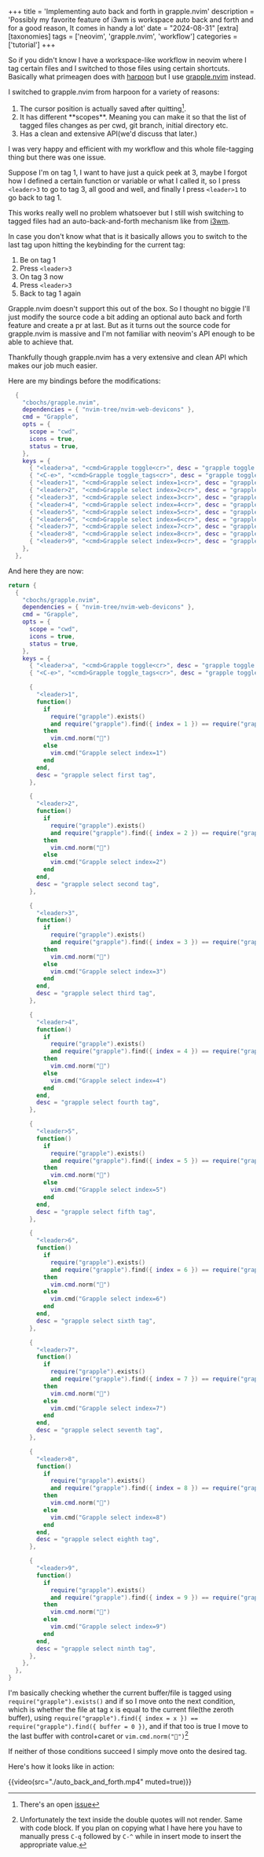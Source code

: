 +++
title = 'Implementing auto back and forth in grapple.nvim'
description = 'Possibly my favorite feature of i3wm is workspace auto back and forth and for a good reason, It comes in handy a lot'
date = "2024-08-31"
[extra]
[taxonomies]
tags = ['neovim', 'grapple.nvim', 'workflow']
categories = ['tutorial']
+++

So if you didn't know I have a workspace-like workflow in neovim where I tag certain files and I switched to those files using certain shortcuts. Basically what primeagen does with [harpoon](https://github.com/ThePrimeagen/harpoon) but I use [grapple.nvim](https://github.com/cbochs/grapple.nvim) instead.

I switched to grapple.nvim from harpoon for a variety of reasons:
  1. The cursor position is actually saved after quitting[^1].
  2. It has different \*\*scopes\*\*. Meaning you can make it so that the list of tagged files changes as per cwd, git branch, initial directory etc.
  3. Has a clean and extensive API(we'd discuss that later.)

I was very happy and efficient with my workflow and this whole file-tagging thing but there was one issue.

Suppose I'm on tag 1, I want to have just a quick peek at 3, maybe I forgot how I defined a certain function or variable or what I called it, so I press `<leader>3` to go to tag 3, all good and well, and finally I press `<leader>1` to go back to tag 1.

This works really well no problem whatsoever but I still wish switching to tagged files had an auto-back-and-forth mechanism like from [i3wm](https://i3wm.org/).

In case you don't know what that is it basically allows you to switch to the last tag upon hitting the keybinding for the current tag:
  1. Be on tag 1
  2. Press `<leader>3`
  3. On tag 3 now
  4. Press `<leader>3`
  5. Back to tag 1 again

Grapple.nvim doesn't support this out of the box. So I thought no biggie I'll just modify the source code a bit adding an optional auto back and forth feature and create a pr at last.
But as it turns out the source code for grapple.nvim is massive and I'm not familiar with neovim's API enough to be able to achieve that.

Thankfully though grapple.nvim has a very extensive and clean API which makes our job much easier.

Here are my bindings before the modifications:

```lua
  {
    "cbochs/grapple.nvim",
    dependencies = { "nvim-tree/nvim-web-devicons" },
    cmd = "Grapple",
    opts = {
      scope = "cwd",
      icons = true,
      status = true,
    },
    keys = {
      { "<leader>a", "<cmd>Grapple toggle<cr>", desc = "grapple toggle a file" },
      { "<C-e>", "<cmd>Grapple toggle_tags<cr>", desc = "grapple toggle tags menu" },
      { "<leader>1", "<cmd>Grapple select index=1<cr>", desc = "grapple select first tag" },
      { "<leader>2", "<cmd>Grapple select index=2<cr>", desc = "grapple select second tag" },
      { "<leader>3", "<cmd>Grapple select index=3<cr>", desc = "grapple select third tag" },
      { "<leader>4", "<cmd>Grapple select index=4<cr>", desc = "grapple select fourth tag" },
      { "<leader>5", "<cmd>Grapple select index=5<cr>", desc = "grapple select fifth tag" },
      { "<leader>6", "<cmd>Grapple select index=6<cr>", desc = "grapple select sixth tag" },
      { "<leader>7", "<cmd>Grapple select index=7<cr>", desc = "grapple select seventh tag" },
      { "<leader>8", "<cmd>Grapple select index=8<cr>", desc = "grapple select eighth tag" },
      { "<leader>9", "<cmd>Grapple select index=9<cr>", desc = "grapple select ninth tag" },
    },
  },
```

And here they are now:
```lua
return {
  {
    "cbochs/grapple.nvim",
    dependencies = { "nvim-tree/nvim-web-devicons" },
    cmd = "Grapple",
    opts = {
      scope = "cwd",
      icons = true,
      status = true,
    },
    keys = {
      { "<leader>a", "<cmd>Grapple toggle<cr>", desc = "grapple toggle a file" },
      { "<C-e>", "<cmd>Grapple toggle_tags<cr>", desc = "grapple toggle tags menu" },

      {
        "<leader>1",
        function()
          if
            require("grapple").exists()
            and require("grapple").find({ index = 1 }) == require("grapple").find({ buffer = 0 })
          then
            vim.cmd.norm("")
          else
            vim.cmd("Grapple select index=1")
          end
        end,
        desc = "grapple select first tag",
      },

      {
        "<leader>2",
        function()
          if
            require("grapple").exists()
            and require("grapple").find({ index = 2 }) == require("grapple").find({ buffer = 0 })
          then
            vim.cmd.norm("")
          else
            vim.cmd("Grapple select index=2")
          end
        end,
        desc = "grapple select second tag",
      },

      {
        "<leader>3",
        function()
          if
            require("grapple").exists()
            and require("grapple").find({ index = 3 }) == require("grapple").find({ buffer = 0 })
          then
            vim.cmd.norm("")
          else
            vim.cmd("Grapple select index=3")
          end
        end,
        desc = "grapple select third tag",
      },

      {
        "<leader>4",
        function()
          if
            require("grapple").exists()
            and require("grapple").find({ index = 4 }) == require("grapple").find({ buffer = 0 })
          then
            vim.cmd.norm("")
          else
            vim.cmd("Grapple select index=4")
          end
        end,
        desc = "grapple select fourth tag",
      },

      {
        "<leader>5",
        function()
          if
            require("grapple").exists()
            and require("grapple").find({ index = 5 }) == require("grapple").find({ buffer = 0 })
          then
            vim.cmd.norm("")
          else
            vim.cmd("Grapple select index=5")
          end
        end,
        desc = "grapple select fifth tag",
      },

      {
        "<leader>6",
        function()
          if
            require("grapple").exists()
            and require("grapple").find({ index = 6 }) == require("grapple").find({ buffer = 0 })
          then
            vim.cmd.norm("")
          else
            vim.cmd("Grapple select index=6")
          end
        end,
        desc = "grapple select sixth tag",
      },

      {
        "<leader>7",
        function()
          if
            require("grapple").exists()
            and require("grapple").find({ index = 7 }) == require("grapple").find({ buffer = 0 })
          then
            vim.cmd.norm("")
          else
            vim.cmd("Grapple select index=7")
          end
        end,
        desc = "grapple select seventh tag",
      },

      {
        "<leader>8",
        function()
          if
            require("grapple").exists()
            and require("grapple").find({ index = 8 }) == require("grapple").find({ buffer = 0 })
          then
            vim.cmd.norm("")
          else
            vim.cmd("Grapple select index=8")
          end
        end,
        desc = "grapple select eighth tag",
      },

      {
        "<leader>9",
        function()
          if
            require("grapple").exists()
            and require("grapple").find({ index = 9 }) == require("grapple").find({ buffer = 0 })
          then
            vim.cmd.norm("")
          else
            vim.cmd("Grapple select index=9")
          end
        end,
        desc = "grapple select ninth tag",
      },
    },
  },
}
```
I'm basically checking whether the current buffer/file is tagged using `require("grapple").exists()` and if so I move onto the next condition, which is whether the file at tag x is equal to the current file(the zeroth buffer), using `require("grapple").find({ index = x }) == require("grapple").find({ buffer = 0 })`, and if that too is true I move to the last buffer with control+caret or `vim.cmd.norm("")`[^2]

If neither of those conditions succeed I simply move onto the desired tag.

Here's how it looks like in action:

{{video(src="./auto_back_and_forth.mp4" muted=true)}}

[^1]: There's an open [issue](https://github.com/ThePrimeagen/harpoon/issues/441)
[^2]: Unfortunately the text inside the double quotes will not render. Same with code block. If you plan on copying what I have here you have to manually press `C-q` followed by `C-^` while in insert mode to insert the appropriate value.
